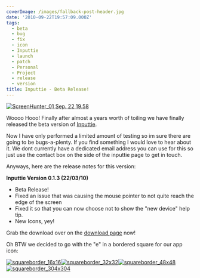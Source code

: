 ```yaml
---
coverImage: /images/fallback-post-header.jpg
date: '2010-09-22T19:57:09.000Z'
tags:
  - beta
  - bug
  - fix
  - icon
  - Inputtie
  - launch
  - patch
  - Personal
  - Project
  - release
  - version
title: Inputtie - Beta Release!
---
```


[![](https://mikecann.co.uk/wp-content/uploads/2010/09/ScreenHunter_01-Sep.-22-19.58.png "ScreenHunter_01 Sep. 22 19.58")](https://mikecann.co.uk/wp-content/uploads/2010/09/ScreenHunter_01-Sep.-22-19.58.png)

Woooo Hooo! Finally after almost a years worth of toiling we have finally released the beta version of [Inputtie](https://www.inputtie.com).

<!-- more -->

Now I have only performed a limited amount of testing so im sure there are going to be bugs-a-plenty. If you find something I would love to hear about it. We dont currently have a dedicated email address you can use for this so just use the contact box on the side of the inputtie page to get in touch.

Anyways, here are the release notes for this version:

**Inputtie Version 0.1.3 (22/03/10)**

- Beta Release!
- Fixed an issue that was causing the mouse pointer to not quite reach the edge of the screen
- Fixed it so that you can now choose not to show the "new device" help tip.
- New Icons, yey!

Grab the download over on the [download page](https://www.inputtie.com/download/) now!

Oh BTW we decided to go with the "e" in a bordered square for our app icon:

[![](https://mikecann.co.uk/wp-content/uploads/2010/09/squareborder_16x16.png "squareborder_16x16")](https://mikecann.co.uk/wp-content/uploads/2010/09/squareborder_16x16.png)[![](https://mikecann.co.uk/wp-content/uploads/2010/09/squareborder_32x32.png "squareborder_32x32")](https://mikecann.co.uk/wp-content/uploads/2010/09/squareborder_32x32.png)[![](https://mikecann.co.uk/wp-content/uploads/2010/09/squareborder_48x48.png "squareborder_48x48")](https://mikecann.co.uk/wp-content/uploads/2010/09/squareborder_48x48.png)[![](https://mikecann.co.uk/wp-content/uploads/2010/09/squareborder_304x3041.png "squareborder_304x304")](https://mikecann.co.uk/wp-content/uploads/2010/09/squareborder_304x3041.png)
